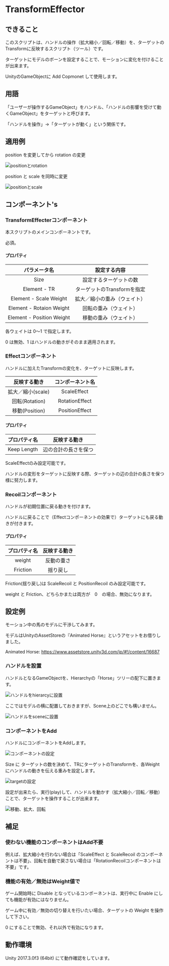 # TransformEffector

## できること

このスクリプトは、ハンドルの操作（拡大縮小／回転／移動）を、ターゲットのTransformに反映するスクリプト（ツール）です。

ターゲットにモデルのボーンを設定することで、モーションに変化を付けることが出来ます。

UnityのGameObjectに Add Copmonet して使用します。

## 用語

「ユーザーが操作するGameObject」をハンドル、「ハンドルの影響を受けて動くGameObject」をターゲットと呼びます。

「ハンドルを操作」→「ターゲットが動く」という関係です。

## 適用例

position を変更してから rotation の変更

![positionとrotation](https://github.com/q1j/TransformEffector/blob/images/position_and_roation.gif)

position と scale を同時に変更

![positionとscale](https://github.com/q1j/TransformEffector/blob/images/scale_and_position.gif)

## コンポーネント's

### TransformEffecterコンポーネント

本スクリプトのメインコンポーネントです。

必須。

#### プロパティ

| パラメータ名 | 設定する内容 |
|:-:|:-:|
| Size | 設定するターゲットの数 |
| Element - TR | ターゲットのTransformを指定 |
| Element - Scale Weight | 拡大／縮小の重み（ウェイト） |
| Element - Rotaion Weight | 回転の重み（ウェイト） |
| Element - Position Weight | 移動の重み（ウェイト） |
 
各ウェイトは 0～1 で指定します。

0 は無効、1 はハンドルの動きがそのまま適用されます。

### Effectコンポーネント
ハンドルに加えたTransformの変化を、ターゲットに反映します。

| 反映する動き | コンポーネント名 | 
|:-:|:-:|
| 拡大／縮小(scale) | ScaleEffect | 
| 回転(Rotation)| RotationEffect |
| 移動(Position)| PositionEffect |

#### プロパティ

| プロパティ名 | 反映する動き |
|:-:|:-:|
| Keep Length | 辺の合計の長さを保つ |

ScaleEffectのみ設定可能です。

ハンドルの変形をターゲットに反映する際、ターゲットの辺の合計の長さを保つ様に努力します。

### Recoilコンポーネント

ハンドルが初期位置に戻る動きを付けます。

ハンドルに戻ることで（Effectコンポーネントの効果で）ターゲットにも戻る動きが付きます。

#### プロパティ

| プロパティ名 | 反映する動き |
|:-:|:-:|
| weight | 反動の重さ |
| Friction | 揺り戻し |　

Friction(揺り戻し)は ScaleRecoil と PositionRecoil のみ設定可能です。

weight と Friction、どちらかまたは両方が　0　の場合、無効になります。

## 設定例

モーション中の馬のモデルに干渉してみます。

モデルはUnityのAssetStoreの『Animated Horse』というアセットをお借りしました。

Animated Horse:
https://www.assetstore.unity3d.com/jp/#!/content/16687

### ハンドルを設置

ハンドルとなるGameObjectを、Hierarchyの「Horse」ツリーの配下に置きます。

![ハンドルをhierarcyに設置](https://github.com/q1j/TransformEffector/blob/images/handle_in_hierarchy_.PNG)

ここではモデルの横に配置しておきますが、Scene上のどこでも構いません。

![ハンドルをsceneに設置](https://github.com/q1j/TransformEffector/blob/images/handle_in_scene.PNG)

### コンポーネントをAdd

ハンドルにコンポーネントをAddします。

![コンポーネントの設定](https://github.com/q1j/TransformEffector/blob/images/handle_inspector.PNG)

Size に ターゲットの数を決めて、TRにターゲットのTransformを、各Weight にハンドルの動きを伝える重みを設定します。

![targetの設定](https://github.com/q1j/TransformEffector/blob/images/transform_effector.PNG)

設定が出来たら、実行(play)して、ハンドルを動かす（拡大縮小／回転／移動）ことで、ターゲットを操作することが出来ます。

![移動、拡大、回転](https://github.com/q1j/TransformEffector/blob/images/3effecf.gif)

## 補足

### 使わない機能のコンポーネントはAdd不要

例えば、拡大縮小を行わない場合は「ScaleEffect と ScaleRecoil のコンポーネントは不要」、回転を自動で戻さない場合は「RotationRecoilコンポーネントは不要」です。

### 機能の有効／無効はWeight値で

ゲーム開始時に Disable となっているコンポーネントは、実行中に Enable にしても機能が有効にはなりません。

ゲーム中に有効／無効の切り替えを行いたい場合、ターゲットの Weight を操作して下さい。

0 にすることで無効、それ以外で有効になります。


## 動作環境
Unity 2017.3.0f3 (64bit) にて動作確認をしています。
